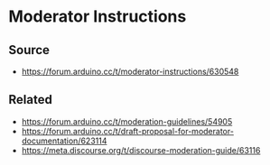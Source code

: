 # Moderator Instructions

## Source

- https://forum.arduino.cc/t/moderator-instructions/630548

## Related

- https://forum.arduino.cc/t/moderation-guidelines/54905
- https://forum.arduino.cc/t/draft-proposal-for-moderator-documentation/623114
- https://meta.discourse.org/t/discourse-moderation-guide/63116

